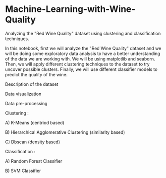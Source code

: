 # Machine-Learning-with-Wine-Quality
 Analyzing the "Red Wine Quality" dataset using clustering and classification techniques.


In this notebook, first we will analyze the "Red Wine Quality" dataset and we will be doing some exploratory data analysis to have a better understanding of the data we are working with. We will be using matplotlib and seaborn. Then, we will apply different clustering techniques to the dataset to try uncover possible clusters. Finally, we will use different classifier models to predict the quality of the wine.

Description of the dataset

Data visualization

Data pre-processing

Clustering :

 A) K-Means (centriod based)
 
 B) Hierarchical Agglomerative Clustering (similarity based)
 
 C) Dbscan (density based)
 
 
Classification :

 A) Random Forest Classifier
 
 B) SVM Classifier
